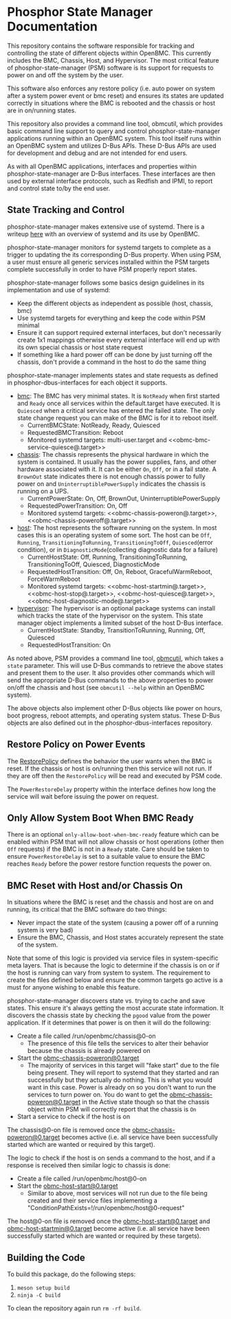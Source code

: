 # Phosphor State Manager Documentation

This repository contains the software responsible for tracking and controlling
the state of different objects within OpenBMC. This currently includes the BMC,
Chassis, Host, and Hypervisor. The most critical feature of
phosphor-state-manager (PSM) software is its support for requests to power on
and off the system by the user.

This software also enforces any restore policy (i.e. auto power on system after
a system power event or bmc reset) and ensures its states are updated correctly
in situations where the BMC is rebooted and the chassis or host are in
on/running states.

This repository also provides a command line tool, obmcutil, which provides
basic command line support to query and control phosphor-state-manager
applications running within an OpenBMC system. This tool itself runs within an
OpenBMC system and utilizes D-Bus APIs. These D-Bus APIs are used for
development and debug and are not intended for end users.

As with all OpenBMC applications, interfaces and properties within
phosphor-state-manager are D-Bus interfaces. These interfaces are then used by
external interface protocols, such as Redfish and IPMI, to report and control
state to/by the end user.

## State Tracking and Control

phosphor-state-manager makes extensive use of systemd. There is a writeup
[here][1] with an overview of systemd and its use by OpenBMC.

phosphor-state-manager monitors for systemd targets to complete as a trigger to
updating the its corresponding D-Bus property. When using PSM, a user must
ensure all generic services installed within the PSM targets complete
successfully in order to have PSM properly report states.

phosphor-state-manager follows some basics design guidelines in its
implementation and use of systemd:

- Keep the different objects as independent as possible (host, chassis, bmc)
- Use systemd targets for everything and keep the code within PSM minimal
- Ensure it can support required external interfaces, but don't necessarily
  create 1x1 mappings otherwise every external interface will end up with its
  own special chassis or host state request
- If something like a hard power off can be done by just turning off the
  chassis, don't provide a command in the host to do the same thing

phosphor-state-manager implements states and state requests as defined in
phosphor-dbus-interfaces for each object it supports.

- [bmc][2]: The BMC has very minimal states. It is `NotReady` when first started
  and `Ready` once all services within the default.target have executed. It is
  `Quiesced` when a critical service has entered the failed state. The only
  state change request you can make of the BMC is for it to reboot itself.
  - CurrentBMCState: NotReady, Ready, Quiesced
  - RequestedBMCTransition: Reboot
  - Monitored systemd targets: multi-user.target and
    <<obmc-bmc-service-quiesce@.target>>
- [chassis][3]: The chassis represents the physical hardware in which the system
  is contained. It usually has the power supplies, fans, and other hardware
  associated with it. It can be either `On`, `Off`, or in a fail state. A
  `BrownOut` state indicates there is not enough chassis power to fully power on
  and `UninterruptiblePowerSupply` indicates the chassis is running on a UPS.
  - CurrentPowerState: On, Off, BrownOut, UninterruptiblePowerSupply
  - RequestedPowerTransition: On, Off
  - Monitored systemd targets: <<obmc-chassis-poweron@.target>>,
    <<obmc-chassis-poweroff@.target>>
- [host][4]: The host represents the software running on the system. In most
  cases this is an operating system of some sort. The host can be `Off`,
  `Running`, `TransitioningToRunning`, `TransitioningToOff`, `Quiesced`(error
  condition), or in `DiagnosticMode`(collecting diagnostic data for a failure)
  - CurrentHostState: Off, Running, TransitioningToRunning, TransitioningToOff,
    Quiesced, DiagnosticMode
  - RequestedHostTransition: Off, On, Reboot, GracefulWarmReboot,
    ForceWarmReboot
  - Monitored systemd targets: <<obmc-host-startmin@.target>>,
    <<obmc-host-stop@.target>>, <<obmc-host-quiesce@.target>>,
    <<obmc-host-diagnostic-mode@.target>>
- [hypervisor][4]: The hypervisor is an optional package systems can install
  which tracks the state of the hypervisor on the system. This state manager
  object implements a limited subset of the host D-Bus interface.
  - CurrentHostState: Standby, TransitionToRunning, Running, Off, Quiesced
  - RequestedHostTransition: On

As noted above, PSM provides a command line tool, [obmcutil][5], which takes a
`state` parameter. This will use D-Bus commands to retrieve the above states and
present them to the user. It also provides other commands which will send the
appropriate D-Bus commands to the above properties to power on/off the chassis
and host (see `obmcutil --help` within an OpenBMC system).

The above objects also implement other D-Bus objects like power on hours, boot
progress, reboot attempts, and operating system status. These D-Bus objects are
also defined out in the phosphor-dbus-interfaces repository.

## Restore Policy on Power Events

The [RestorePolicy][6] defines the behavior the user wants when the BMC is
reset. If the chassis or host is on/running then this service will not run. If
they are off then the `RestorePolicy` will be read and executed by PSM code.

The `PowerRestoreDelay` property within the interface defines how long the
service will wait before issuing the power on request.

## Only Allow System Boot When BMC Ready

There is an optional `only-allow-boot-when-bmc-ready` feature which can be
enabled within PSM that will not allow chassis or host operations (other then
`Off` requests) if the BMC is not in a `Ready` state. Care should be taken to
ensure `PowerRestoreDelay` is set to a suitable value to ensure the BMC reaches
`Ready` before the power restore function requests the power on.

## BMC Reset with Host and/or Chassis On

In situations where the BMC is reset and the chassis and host are on and
running, its critical that the BMC software do two things:

- Never impact the state of the system (causing a power off of a running system
  is very bad)
- Ensure the BMC, Chassis, and Host states accurately represent the state of the
  system.

Note that some of this logic is provided via service files in system-specific
meta layers. That is because the logic to determine if the chassis is on or if
the host is running can vary from system to system. The requirement to create
the files defined below and ensure the common targets go active is a must for
anyone wishing to enable this feature.

phosphor-state-manager discovers state vs. trying to cache and save states. This
ensure it's always getting the most accurate state information. It discovers the
chassis state by checking the `pgood` value from the power application. If it
determines that power is on then it will do the following:

- Create a file called /run/openbmc/chassis@0-on
  - The presence of this file tells the services to alter their behavior because
    the chassis is already powered on
- Start the <obmc-chassis-poweron@0.target>
  - The majority of services in this target will "fake start" due to the file
    being present. They will report to systemd that they started and ran
    successfully but they actually do nothing. This is what you would want in
    this case. Power is already on so you don't want to run the services to turn
    power on. You do want to get the <obmc-chassis-poweron@0.target> in the Active
    state though so that the chassis object within PSM will correctly report
    that the chassis is `On`
- Start a service to check if the host is on

The chassis@0-on file is removed once the <obmc-chassis-poweron@0.target> becomes
active (i.e. all service have been successfully started which are wanted or
required by this target).

The logic to check if the host is on sends a command to the host, and if a
response is received then similar logic to chassis is done:

- Create a file called /run/openbmc/host@0-on
- Start the <obmc-host-start@0.target>
  - Similar to above, most services will not run due to the file being created
    and their service files implementing a
    "ConditionPathExists=!/run/openbmc/host@0-request"

The host@0-on file is removed once the <obmc-host-start@0.target> and
<obmc-host-startmin@0.target> become active (i.e. all service have been
successfully started which are wanted or required by these targets).

## Building the Code

To build this package, do the following steps:

1. `meson setup build`
2. `ninja -C build`

To clean the repository again run `rm -rf build`.

[1]: https://github.com/openbmc/docs/blob/master/architecture/openbmc-systemd.md
[2]:
  https://github.com/openbmc/phosphor-dbus-interfaces/blob/master/yaml/xyz/openbmc_project/State/BMC.interface.yaml
[3]:
  https://github.com/openbmc/phosphor-dbus-interfaces/blob/master/yaml/xyz/openbmc_project/State/Chassis.interface.yaml
[4]:
  https://github.com/openbmc/phosphor-dbus-interfaces/blob/master/yaml/xyz/openbmc_project/State/Host.interface.yaml
[5]: https://github.com/openbmc/phosphor-state-manager/blob/master/obmcutil
[6]:
  https://github.com/openbmc/phosphor-dbus-interfaces/blob/master/yaml/xyz/openbmc_project/Control/Power/RestorePolicy.interface.yaml
